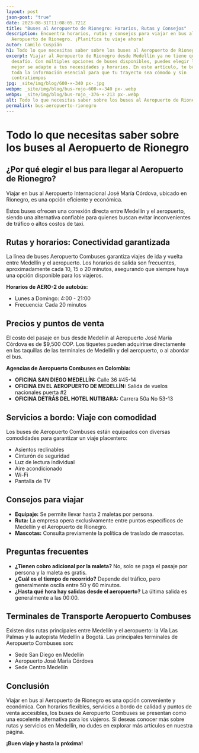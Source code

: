 ```yaml
---
layout: post
json-post: "true"
date: 2023-08-31T11:08:05.721Z
title: "Buses al Aeropuerto de Rionegro: Horarios, Rutas y Consejos"
description: Encuentra horarios, rutas y consejos para viajar en bus al
  Aeropuerto de Rionegro. ¡Planifica tu viaje ahora!
autor: Camilo Cuspián
h1: Todo lo que necesitas saber sobre los buses al Aeropuerto de Rionegro
excerpt: Viajar al Aeropuerto de Rionegro desde Medellín ya no tiene que ser un
  desafío. Con múltiples opciones de buses disponibles, puedes elegir la que
  mejor se adapte a tus necesidades y horarios. En este artículo, te brindamos
  toda la información esencial para que tu trayecto sea cómodo y sin
  contratiempos
jpg: _site/img/blog/600-×-340 px-.jpg
webpm: _site/img/blog/bus-rojo-600-×-340 px-.webp
webps: _site/img/blog/bus-rojo_-376-×-213 px-.webp
alt: Todo lo que necesitas saber sobre los buses al Aeropuerto de Rionegro
permalink: bus-aeropuerto-rionegro
---
```

# Todo lo que necesitas saber sobre los buses al Aeropuerto de Rionegro

## ¿Por qué elegir el bus para llegar al Aeropuerto de Rionegro?

Viajar en bus al Aeropuerto Internacional José María Córdova, ubicado en Rionegro, es una opción eficiente y económica.

 Estos buses ofrecen una conexión directa entre Medellín y el aeropuerto, siendo una alternativa confiable para quienes buscan evitar inconvenientes de tráfico o altos costos de taxi.

## Rutas y horarios: Conectividad garantizada

La línea de buses Aeropuerto Combuses garantiza viajes de ida y vuelta entre Medellín y el aeropuerto. Los horarios de salida son frecuentes, aproximadamente cada 10, 15 o 20 minutos, asegurando que siempre haya una opción disponible para los viajeros.

**Horarios de AERO-2 de autobús:**

* Lunes a Domingo: 4:00 - 21:00
* Frecuencia: Cada 20 minutos

## Precios y puntos de venta

El costo del pasaje en bus desde Medellín al Aeropuerto José María Córdova es de $9,500 COP. Los tiquetes pueden adquirirse directamente en las taquillas de las terminales de Medellín y del aeropuerto, o al abordar el bus.

**Agencias de Aeropuerto Combuses en Colombia:**

* **OFICINA SAN DIEGO MEDELLÍN:** Calle 36 #45-14
* **OFICINA EN EL AEROPUERTO DE MEDELLÍN:** Salida de vuelos nacionales puerta #2
* **OFICINA DETRÁS DEL HOTEL NUTIBARA:** Carrera 50a No 53-13

## Servicios a bordo: Viaje con comodidad

Los buses de Aeropuerto Combuses están equipados con diversas comodidades para garantizar un viaje placentero:

* Asientos reclinables
* Cinturón de seguridad
* Luz de lectura individual
* Aire acondicionado
* Wi-Fi
* Pantalla de TV

## Consejos para viajar

* **Equipaje:** Se permite llevar hasta 2 maletas por persona.
* **Ruta:** La empresa opera exclusivamente entre puntos específicos de Medellín y el Aeropuerto de Rionegro.
* **Mascotas:** Consulta previamente la política de traslado de mascotas.

## Preguntas frecuentes

* **¿Tienen cobro adicional por la maleta?** No, solo se paga el pasaje por persona y la maleta es gratis.
* **¿Cuál es el tiempo de recorrido?** Depende del tráfico, pero generalmente oscila entre 50 y 60 minutos.
* **¿Hasta qué hora hay salidas desde el aeropuerto?** La última salida es generalmente a las 00:00.

## Terminales de Transporte Aeropuerto Combuses

Existen dos rutas principales entre Medellín y el aeropuerto: la Vía Las Palmas y la autopista Medellín a Bogotá. Las principales terminales de Aeropuerto Combuses son:

* Sede San Diego en Medellín
* Aeropuerto José María Córdova
* Sede Centro Medellín

## Conclusión

Viajar en bus al Aeropuerto de Rionegro es una opción conveniente y económica. Con horarios flexibles, servicios a bordo de calidad y puntos de venta accesibles, los buses de Aeropuerto Combuses se presentan como una excelente alternativa para los viajeros. Si deseas conocer más sobre rutas y servicios en Medellín, no dudes en explorar más artículos en nuestra página.

**¡Buen viaje y hasta la próxima!**